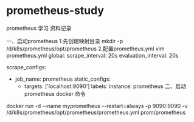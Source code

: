 # prometheus-study
prometheus 学习 资料记录



一、启动prometheus
1.先创建映射目录
mkdir -p /d/k8s/prometheus/opt/prometheus
2.配置prometheus.yml
vim prometheus.yml
global:
  scrape_interval:     20s
  evaluation_interval: 20s

scrape_configs:
  - job_name: prometheus
    static_configs:
      - targets: ['localhost:9090']
        labels:
          instance: prometheus
二、启动prometheus docker 命令

 docker run  -d --name myprometheus --restart=always -p 9090:9090 -v /d/k8s/prometheus/opt/prometheus/prometheus.yml prom/prometheus
